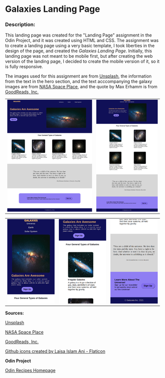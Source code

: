# Galaxies Landing Page 

### Description:

This landing page was created for the "Landing Page" assignment in the Odin Project, and it was created using HTML and CSS. The assignment was to create a landing page using a very basic template, I took liberties in the design of the page, and created the *Galaxies Landing Page*. Initially, this landing page was not meant to be mobile first, but after creating the web version of the landing page, I decided to create the mobile version of it, so it is fully responsive. 

The images used for this assignment are from [Unsplash](https://unsplash.com/), the information from the text in the hero section, and the text acccompanying the galaxy images are from [NASA Space Place](https://spaceplace.nasa.gov/galaxy/en/#:~:text=The%20Short%20Answer%3A,part%20of%20our%20solar%20system.), and the quote by Max Erhamm is from [GoodReads, Inc.](https://www.goodreads.com/quotes/16855-you-are-a-child-of-the-universe-no-less-than) 

<table>
    <tr>
    <td><img src="./readme-file-images/galaxies-landing-page-web.png"></td> 
    <td><img src="./readme-file-images/galaxies-landing-page-web-two.png"></td>
    </tr>
</table>

<table>
    <tr>
    <td><img src="./readme-file-images/galaxies-landing-page-mobile-one.png"></td> 
    <td><img src="./readme-file-images/galaxies-landing-page-mobile-two.png"></td>
     <td><img src="./readme-file-images/galaxies-landing-page-mobile-three.png"></td>
    </tr>
</table>



**Sources:**

[Unsplash](https://unsplash.com/)

[NASA Space Place](https://spaceplace.nasa.gov/galaxy/en/#:~:text=The%20Short%20Answer%3A,part%20of%20our%20solar%20system.)

[GoodReads, Inc.](https://www.goodreads.com/quotes/16855-you-are-a-child-of-the-universe-no-less-than)

[Github icons created by Laisa Islam Ani - Flaticon](https://www.flaticon.com/free-icons/github)


**Odin Project**

[Odin Recipes Homepage](https://www.theodinproject.com/)
